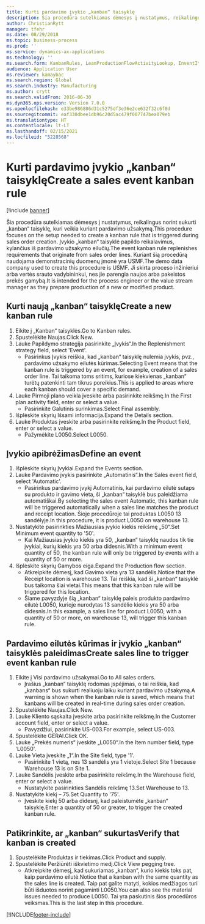 ```yaml
---
title: Kurti pardavimo įvykio „kanban“ taisyklę
description: Šia procedūra sutelkiamas dėmesys į nustatymus, reikalingus norint sukurti „kanban“ taisyklę, kuri veikia kuriant pardavimo užsakymą.
author: ChristianRytt
manager: tfehr
ms.date: 08/29/2018
ms.topic: business-process
ms.prod: ''
ms.service: dynamics-ax-applications
ms.technology: ''
ms.search.form: KanbanRules, LeanProductionFlowActivityLookup, InventItemIdLookupSimple, SalesTableListPage, SalesCreateOrder, SalesTable, LeanPeggingTree
audience: Application User
ms.reviewer: kamaybac
ms.search.region: Global
ms.search.industry: Manufacturing
ms.author: crytt
ms.search.validFrom: 2016-06-30
ms.dyn365.ops.version: Version 7.0.0
ms.openlocfilehash: e33be986886d31c5275df3e36e2ce632f32c6f0d
ms.sourcegitcommit: eaf330dbee1db96c20d5ac479f007747bea079eb
ms.translationtype: HT
ms.contentlocale: lt-LT
ms.lasthandoff: 02/15/2021
ms.locfileid: "5228568"
---
```

# <a name="create-a-sales-event-kanban-rule"></a><span data-ttu-id="8df30-103">Kurti pardavimo įvykio „kanban“ taisyklę</span><span class="sxs-lookup"><span data-stu-id="8df30-103">Create a sales event kanban rule</span></span>

[!include [banner](../../includes/banner.md)]

<span data-ttu-id="8df30-104">Šia procedūra sutelkiamas dėmesys į nustatymus, reikalingus norint sukurti „kanban“ taisyklę, kuri veikia kuriant pardavimo užsakymą.</span><span class="sxs-lookup"><span data-stu-id="8df30-104">This procedure focuses on the setup needed to create a kanban rule that is triggered during sales order creation.</span></span> <span data-ttu-id="8df30-105">Įvykio „kanban“ taisyklė papildo reikalavimus, kylančius iš pardavimo užsakymo eilučių.</span><span class="sxs-lookup"><span data-stu-id="8df30-105">The event kanban rule replenishes requirements that originate from sales order lines.</span></span> <span data-ttu-id="8df30-106">Kuriant šią procedūrą naudojama demonstracinių duomenų įmonė yra USMF.</span><span class="sxs-lookup"><span data-stu-id="8df30-106">The demo data company used to create this procedure is USMF.</span></span> <span data-ttu-id="8df30-107">Ji skirta proceso inžinieriui arba vertės srauto vadybininkui, nes jie parengia naujos arba pakeistos prekės gamybą.</span><span class="sxs-lookup"><span data-stu-id="8df30-107">It is intended for the process engineer or the value stream manager as they prepare production of a new or modified product.</span></span>




## <a name="create-a-new-kanban-rule"></a><span data-ttu-id="8df30-108">Kurti naują „kanban“ taisyklę</span><span class="sxs-lookup"><span data-stu-id="8df30-108">Create a new kanban rule</span></span>
1. <span data-ttu-id="8df30-109">Eikite į „Kanban“ taisyklės.</span><span class="sxs-lookup"><span data-stu-id="8df30-109">Go to Kanban rules.</span></span>
2. <span data-ttu-id="8df30-110">Spustelėkite Naujas.</span><span class="sxs-lookup"><span data-stu-id="8df30-110">Click New.</span></span>
3. <span data-ttu-id="8df30-111">Lauke Papildymo strategija pasirinkite „Įvykis“.</span><span class="sxs-lookup"><span data-stu-id="8df30-111">In the Replenishment strategy field, select 'Event'.</span></span>
    * <span data-ttu-id="8df30-112">Pasirinkus Įvykis reiškia, kad „kanban“ taisyklę nulemia įvykis, pvz., pardavimo užsakymo eilutės kūrimas.</span><span class="sxs-lookup"><span data-stu-id="8df30-112">Selecting Event means that the kanban rule is triggered by an event, for example, creation of a sales order line.</span></span>   <span data-ttu-id="8df30-113">Tai taikoma toms sritims, kuriose kiekvienas „kanban“ turėtų patenkinti tam tikrus poreikius.</span><span class="sxs-lookup"><span data-stu-id="8df30-113">This is applied to areas where each kanban should cover a specific demand.</span></span>  
4. <span data-ttu-id="8df30-114">Lauke Pirmoji plano veikla įveskite arba pasirinkite reikšmę.</span><span class="sxs-lookup"><span data-stu-id="8df30-114">In the First plan activity field, enter or select a value.</span></span>
    * <span data-ttu-id="8df30-115">Pasirinkite Galutinis surinkimas.</span><span class="sxs-lookup"><span data-stu-id="8df30-115">Select Final assembly.</span></span>  
5. <span data-ttu-id="8df30-116">Išplėskite skyrių Išsami informacija.</span><span class="sxs-lookup"><span data-stu-id="8df30-116">Expand the Details section.</span></span>
6. <span data-ttu-id="8df30-117">Lauke Produktas įveskite arba pasirinkite reikšmę.</span><span class="sxs-lookup"><span data-stu-id="8df30-117">In the Product field, enter or select a value.</span></span>
    * <span data-ttu-id="8df30-118">Pažymėkite L0050.</span><span class="sxs-lookup"><span data-stu-id="8df30-118">Select L0050.</span></span>  

## <a name="define-an-event"></a><span data-ttu-id="8df30-119">Įvykio apibrėžimas</span><span class="sxs-lookup"><span data-stu-id="8df30-119">Define an event</span></span>
1. <span data-ttu-id="8df30-120">Išplėskite skyrių Įvykiai.</span><span class="sxs-lookup"><span data-stu-id="8df30-120">Expand the Events section.</span></span>
2. <span data-ttu-id="8df30-121">Lauke Pardavimo įvykis pasirinkite „Automatinis“.</span><span class="sxs-lookup"><span data-stu-id="8df30-121">In the Sales event field, select 'Automatic'.</span></span>
    * <span data-ttu-id="8df30-122">Pasirinkus pardavimo įvykį Automatinis, kai pardavimo eilutė sutaps su produkto ir gavimo vieta, ši „kanban“ taisyklė bus paleidžiama automatiškai.</span><span class="sxs-lookup"><span data-stu-id="8df30-122">By selecting the sales event Automatic, this kanban rule will be triggered automatically when a sales line matches the product and receipt location.</span></span> <span data-ttu-id="8df30-123">Šioje procedūroje tai produktas L0050 13 sandėlyje.</span><span class="sxs-lookup"><span data-stu-id="8df30-123">In this procedure, it is product L0050 on warehouse 13.</span></span>  
3. <span data-ttu-id="8df30-124">Nustatykite pasirinkties Mažiausias įvykio kiekis reikšmę „50“.</span><span class="sxs-lookup"><span data-stu-id="8df30-124">Set Minimum event quantity to '50'.</span></span>
    * <span data-ttu-id="8df30-125">Kai Mažiausias įvykio kiekis yra 50, „kanban“ taisyklę naudos tik tie įvykiai, kurių kiekis yra 50 arba didesnis.</span><span class="sxs-lookup"><span data-stu-id="8df30-125">With a minimum event quantity of 50, the kanban rule will only be triggered by events with a quantity of 50 or more.</span></span>  
4. <span data-ttu-id="8df30-126">Išplėskite skyrių Gamybos eiga.</span><span class="sxs-lookup"><span data-stu-id="8df30-126">Expand the Production flow section.</span></span>
    * <span data-ttu-id="8df30-127">Atkreipkite dėmesį, kad Gavimo vieta yra 13 sandėlis.</span><span class="sxs-lookup"><span data-stu-id="8df30-127">Notice that the Receipt location is warehouse 13.</span></span> <span data-ttu-id="8df30-128">Tai reiškia, kad ši „kanban“ taisyklė bus taikoma šiai vietai.</span><span class="sxs-lookup"><span data-stu-id="8df30-128">This means that this kanban rule will be triggered for this location.</span></span>  
    * <span data-ttu-id="8df30-129">Šiame pavyzdyje šią „kanban“ taisyklę paleis produkto pardavimo eilutė L0050, kurioje nurodytas 13 sandėlio kiekis yra 50 arba didesnis.</span><span class="sxs-lookup"><span data-stu-id="8df30-129">In this example, a sales line for product L0050, with a quantity of 50 or more, on warehouse 13, will trigger this kanban rule.</span></span>  

## <a name="create-sales-line-to-trigger-event-kanban-rule"></a><span data-ttu-id="8df30-130">Pardavimo eilutės kūrimas ir įvykio „kanban“ taisyklės paleidimas</span><span class="sxs-lookup"><span data-stu-id="8df30-130">Create sales line to trigger event kanban rule</span></span>
1. <span data-ttu-id="8df30-131">Eikite į Visi pardavimo užsakymai.</span><span class="sxs-lookup"><span data-stu-id="8df30-131">Go to All sales orders.</span></span>
    * <span data-ttu-id="8df30-132">Įrašius „kanban“ taisyklę rodomas įspėjimas, o tai reiškia, kad „kanbans“ bus sukurti realiuoju laiku kuriant pardavimo užsakymą.</span><span class="sxs-lookup"><span data-stu-id="8df30-132">A warning is shown when the kanban rule is saved, which means that kanbans will be created in real-time during sales order creation.</span></span>  
2. <span data-ttu-id="8df30-133">Spustelėkite Naujas.</span><span class="sxs-lookup"><span data-stu-id="8df30-133">Click New.</span></span>
3. <span data-ttu-id="8df30-134">Lauke Kliento sąskaita įveskite arba pasirinkite reikšmę.</span><span class="sxs-lookup"><span data-stu-id="8df30-134">In the Customer account field, enter or select a value.</span></span>
    * <span data-ttu-id="8df30-135">Pavyzdžiui, pasirinkite US-003.</span><span class="sxs-lookup"><span data-stu-id="8df30-135">For example, select US-003.</span></span>  
4. <span data-ttu-id="8df30-136">Spustelėkite GERAI.</span><span class="sxs-lookup"><span data-stu-id="8df30-136">Click OK.</span></span>
5. <span data-ttu-id="8df30-137">Lauke „Prekės numeris“ įveskite „L0050“.</span><span class="sxs-lookup"><span data-stu-id="8df30-137">In the Item number field, type 'L0050'.</span></span>
6. <span data-ttu-id="8df30-138">Lauke Vieta įveskite „1“.</span><span class="sxs-lookup"><span data-stu-id="8df30-138">In the Site field, type '1'.</span></span>
    * <span data-ttu-id="8df30-139">Pasirinkite 1 vietą, nes 13 sandėlis yra 1 vietoje.</span><span class="sxs-lookup"><span data-stu-id="8df30-139">Select Site 1 because Warehouse 13 is on Site 1.</span></span>  
7. <span data-ttu-id="8df30-140">Lauke Sandėlis įveskite arba pasirinkite reikšmę.</span><span class="sxs-lookup"><span data-stu-id="8df30-140">In the Warehouse field, enter or select a value.</span></span>
    * <span data-ttu-id="8df30-141">Nustatykite pasirinkties Sandėlis reikšmę 13.</span><span class="sxs-lookup"><span data-stu-id="8df30-141">Set Warehouse to 13.</span></span>  
8. <span data-ttu-id="8df30-142">Nustatykite kiekį – 75.</span><span class="sxs-lookup"><span data-stu-id="8df30-142">Set Quantity to '75'.</span></span>
    * <span data-ttu-id="8df30-143">Įveskite kiekį 50 arba didesnį, kad paleistumėte „kanban“ taisyklę.</span><span class="sxs-lookup"><span data-stu-id="8df30-143">Enter a quantity of 50 or greater, to trigger the created kanban rule.</span></span>  

## <a name="verify-that-kanban-is-created"></a><span data-ttu-id="8df30-144">Patikrinkite, ar „kanban“ sukurtas</span><span class="sxs-lookup"><span data-stu-id="8df30-144">Verify that kanban is created</span></span>
1. <span data-ttu-id="8df30-145">Spustelėkite Produktas ir tiekimas.</span><span class="sxs-lookup"><span data-stu-id="8df30-145">Click Product and supply.</span></span>
2. <span data-ttu-id="8df30-146">Spustelėkite Peržiūrėti iškvietimo medį.</span><span class="sxs-lookup"><span data-stu-id="8df30-146">Click View pegging tree.</span></span>
    * <span data-ttu-id="8df30-147">Atkreipkite dėmesį, kad sukuriamas „kanban“, kurio kiekis toks pat, kaip pardavimo eilutė.</span><span class="sxs-lookup"><span data-stu-id="8df30-147">Notice that a kanban with the same quantity as the sales line is created.</span></span> <span data-ttu-id="8df30-148">Taip pat galite matyti, kokios medžiagos turi būti išduotos norint pagaminti L0050.</span><span class="sxs-lookup"><span data-stu-id="8df30-148">You can also see the material issues needed to produce L0050.</span></span> <span data-ttu-id="8df30-149">Tai yra paskutinis šios procedūros veiksmas.</span><span class="sxs-lookup"><span data-stu-id="8df30-149">This is the last step in this procedure.</span></span>  



[!INCLUDE[footer-include](../../../includes/footer-banner.md)]